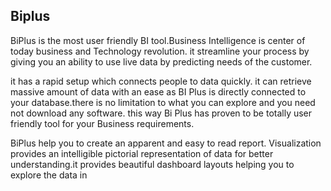 ## Biplus
BiPlus is the most user friendly BI tool.Business Intelligence is center of today business and Technology revolution. it streamline your process by giving you an ability to use live data by predicting needs of the customer.

it has a rapid setup which connects people to data quickly. it can retrieve massive amount of data with an ease as BI Plus is directly connected to your database.there is no limitation to what you can explore and you need not download any software. this way Bi Plus has proven to be totally user friendly tool for your Business requirements.

BiPlus help you to create an apparent and easy to read report. Visualization provides an intelligible pictorial representation of  data for better understanding.it provides beautiful dashboard layouts helping you to explore the data in 
<!--stackedit_data:
eyJoaXN0b3J5IjpbMTIxMjY5Njc2NF19
-->